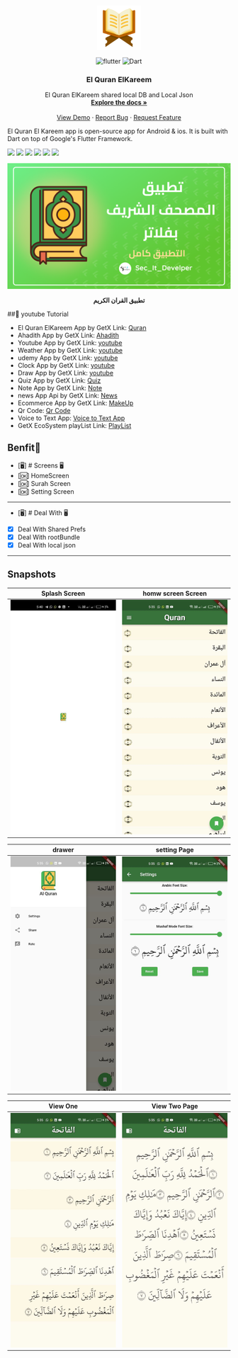 
<br />
<div align="center">
  <a href="https://github.com/itsherifAhmed">
    <img src="assets/quran.png" alt="Logo" width="100" height="100">
  </a>

![flutter](https://img.shields.io/badge/Flutter-Framework-green?logo=flutter)
![Dart](https://img.shields.io/badge/Dart-Language-blue?logo=dart)

<h3 align="center">El Quran ElKareem</h3>

  <p align="center">
    El Quran ElKareem shared local DB and Local Json
    <br />
    <a href="https://github.com/itsherifAhmed/quran_kareem"><strong>Explore the docs »</strong></a>
    <br />
    <br />
    <a href="https://github.com/itsherifAhmed/quran_kareem">View Demo</a>
    ·
    <a href="https://github.com/itsherifAhmed/quran_kareem">Report Bug</a>
    ·
    <a href="https://github.com/itsherifAhmed/quran_kareem">Request Feature</a>
  </p>
</div>



El Quran El Kareem app is open-source  app for Android & ios. It is built with Dart on top of Google's Flutter Framework.

<img height="50" src="https://user-images.githubusercontent.com/25181517/192108895-20dc3343-43e3-4a54-a90e-13a4abbc57b9.png"> <img height="50" src="https://user-images.githubusercontent.com/25181517/117269608-b7dcfb80-ae58-11eb-8e66-6cc8753553f0.png"> <img height="50" src="https://user-images.githubusercontent.com/25181517/121406611-a8246b80-c95e-11eb-9b11-b771486377f6.png"> <img height="50" src="https://user-images.githubusercontent.com/25181517/186884150-05e9ff6d-340e-4802-9533-2c3f02363ee3.png"> <img height="50" src="https://user-images.githubusercontent.com/25181517/186884152-ae609cca-8cf1-4175-8d60-1ce1fa078ca2.png"> <img height="50" src="https://user-images.githubusercontent.com/25181517/186884153-99edc188-e4aa-4c84-91b0-e2df260ebc33.png">




<p><img src="snapshot/big.png" /></p>
<p align="center"><b>تطبيق القران الكريم</b></p>


##:rocket: youtube Tutorial

- El Quran ElKareem App by GetX Link: [Quran](https://www.youtube.com/watch?v=Mb10ndQn3yQ&list=PLI36SLicSOmKlHGZRFBl153PHsyAhRF5M)
- Ahadith App by GetX Link: [Ahadith](https://www.youtube.com/watch?v=bHVremPtgNo&t=3668s&ab_channel=SecitDevelopers)
- Youtube App by GetX Link: [youtube](https://www.youtube.com/watch?v=WlEgZKKd_xY&list=PLI36SLicSOmLSQCD1Ccw7gazmeBlcAsAj&index=14)
- Weather App by GetX Link: [youtube](https://www.youtube.com/watch?v=Oo_Wq9YKEc0&list=PLI36SLicSOmLSQCD1Ccw7gazmeBlcAsAj&index=13&ab_channel=SecitDevelopers)
- udemy App by GetX Link: [youtube](https://www.youtube.com/watch?v=nZZ9PsL4z3Q&list=PLI36SLicSOmLSQCD1Ccw7gazmeBlcAsAj&index=12)
- Clock App by GetX Link: [youtube](https://www.youtube.com/watch?v=zfaVN0oZokk&list=PLI36SLicSOmLSQCD1Ccw7gazmeBlcAsAj&index=11)
- Draw App by GetX Link: [youtube](https://www.youtube.com/watch?v=bPLI_o86o1s&list=PLI36SLicSOmLSQCD1Ccw7gazmeBlcAsAj&index=4&ab_channel=SecitDevelopers)
- Quiz App by GetX Link: [Quiz](https://www.youtube.com/watch?v=CasRDoWlPcY&t=899s&ab_channel=SecitDevelopers)
- Note App by GetX Link: [Note](https://www.youtube.com/watch?v=ZrDK3fG4PO0&t=198s&ab_channel=SecitDevelopers)
- news App Api by GetX Link: [News](https://www.youtube.com/watch?v=MFjoIT3RJSc&list=PLI36SLicSOmKQMPwPauvWDARjzrlQyLIo&index=21&ab_channel=SecitDevelopers)
- Ecommerce App by GetX Link: [MakeUp](https://www.youtube.com/watch?v=-bwiujixOpU&list=PLI36SLicSOmKQMPwPauvWDARjzrlQyLIo&index=3&ab_channel=SecitDevelopers)
- Qr Code: [Qr Code](https://www.youtube.com/watch?v=-QCrf5EytSc&list=PLI36SLicSOmLSQCD1Ccw7gazmeBlcAsAj&ab_channel=SecitDevelopers)
- Voice to Text App: [Voice to Text App](https://www.youtube.com/watch?v=dpdnvSI0Dn8&list=PLI36SLicSOmLSQCD1Ccw7gazmeBlcAsAj&index=2&ab_channel=SecitDevelopers)
- GetX EcoSystem playList Link: [PlayList](https://www.youtube.com/watch?v=8Jy4dtQOZMQ&list=PLI36SLicSOmKQMPwPauvWDARjzrlQyLIo&index=1)




## Benfit👻
- [🖥] # Screens 🖥
- [🆗]  HomeScreen
- [🆗] Surah Screen
- [🆗] Setting Screen
--------------------------------
- [🖥] # Deal With 🖥
- [x] Deal With Shared Prefs
- [x] Deal With rootBundle
- [x] Deal With local json 

------------------------------




## Snapshots


| Splash Screen | homw screen Screen                        |
|------|-------------------------------------------|
|<img src="snapshot/splash.jpg" width="400">| <img src="snapshot/home.jpg" width="400"> |


| drawer                                      | setting  Page                                |
|---------------------------------------------|----------------------------------------------|
| <img src="snapshot/drawer.jpg" width="400"> | <img src="snapshot/setting.jpg" width="400"> |


| View One                                     | View Two  Page                               |
|----------------------------------------------|----------------------------------------------|
| <img src="snapshot/viewone.jpg" width="400"> | <img src="snapshot/viewtwo.jpg" width="400"> |



